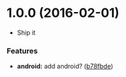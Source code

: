 <a name="1.0.0"></a>
# 1.0.0 (2016-02-01)

* Ship it


### Features

* **android:** add android? ([b78fbde](https://github.com/dogwalk/is-firefox-android/commit/b78fbde))



